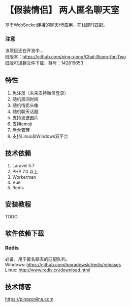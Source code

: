 # 【假装情侣】 两人匿名聊天室
基于WebSocket连接的聊天H5应用，在线即时匹配。

### 注意

该项目还在开发中...   
旧版本：https://github.com/ping-xiong/Chat-Room-for-Two  
旧版可进群文件下载，群号：142815653  



## 特性
1. 免注册（未来支持微信登录）
2. 随机房间时间
3. 随机情侣头像
4. 随机聊天话题
5. 支持发送图片
6. 支持emoji
7. 后台管理
8. 支持Linux和Windows双平台

## 技术依赖
1. Laravel 5.7  
2. PHP 7.0 以上  
3. Workerman  
4. Vue
5. Redis

## 安装教程
TODO

## 软件依赖下载

### Redis
必备，用于匿名聊天的匹配队列。  
Windows: https://github.com/tporadowski/redis/releases  
Linux: http://www.redis.cn/download.html  


## 技术博客
https://pingxonline.com
